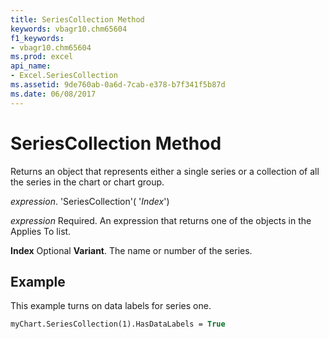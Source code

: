 ```yaml
---
title: SeriesCollection Method
keywords: vbagr10.chm65604
f1_keywords:
- vbagr10.chm65604
ms.prod: excel
api_name:
- Excel.SeriesCollection
ms.assetid: 9de760ab-0a6d-7cab-e378-b7f341f5b87d
ms.date: 06/08/2017
---
```



# SeriesCollection Method

Returns an object that represents either a single series or a collection of all the series in the chart or chart group.

 _expression_. 'SeriesCollection'( '_Index_')

 _expression_ Required. An expression that returns one of the objects in the Applies To list.

 **Index** Optional **Variant**. The name or number of the series.

## Example

This example turns on data labels for series one.


```vb
myChart.SeriesCollection(1).HasDataLabels = True
```


